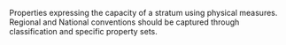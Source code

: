 Properties expressing the capacity of a stratum using physical measures. Regional and National conventions should be captured through classification and specific property sets.

<!-- end of short definition -->

